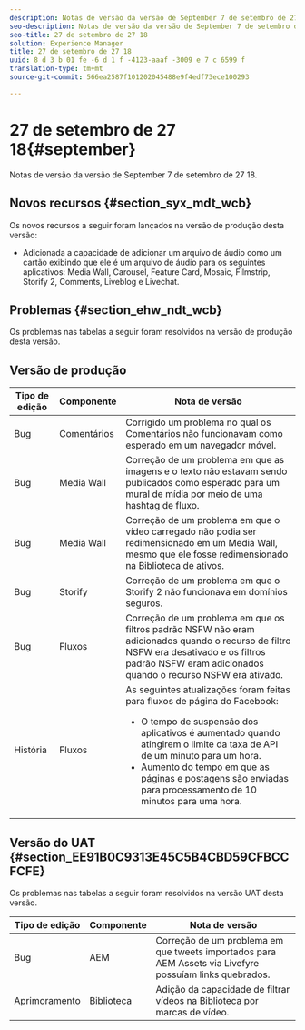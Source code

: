 ```yaml
---
description: Notas de versão da versão de September 7 de setembro de 27 18.
seo-description: Notas de versão da versão de September 7 de setembro de 27 18.
seo-title: 27 de setembro de 27 18
solution: Experience Manager
title: 27 de setembro de 27 18
uuid: 8 d 3 b 01 fe -6 d 1 f -4123-aaaf -3009 e 7 c 6599 f
translation-type: tm+mt
source-git-commit: 566ea2587f101202045488e9f4edf73ece100293

---
```



# 27 de setembro de 27 18{#september}

Notas de versão da versão de September 7 de setembro de 27 18.

## Novos recursos {#section_syx_mdt_wcb}

Os novos recursos a seguir foram lançados na versão de produção desta versão:

* Adicionada a capacidade de adicionar um arquivo de áudio como um cartão exibindo que ele é um arquivo de áudio para os seguintes aplicativos: Media Wall, Carousel, Feature Card, Mosaic, Filmstrip, Storify 2, Comments, Liveblog e Livechat.

## Problemas {#section_ehw_ndt_wcb}

Os problemas nas tabelas a seguir foram resolvidos na versão de produção desta versão.

## Versão de produção

| Tipo de edição | Componente | Nota de versão |
|--- |--- |--- |
| Bug | Comentários | Corrigido um problema no qual os Comentários não funcionavam como esperado em um navegador móvel. |
| Bug | Media Wall | Correção de um problema em que as imagens e o texto não estavam sendo publicados como esperado para um mural de mídia por meio de uma hashtag de fluxo. |
| Bug | Media Wall | Correção de um problema em que o vídeo carregado não podia ser redimensionado em um Media Wall, mesmo que ele fosse redimensionado na Biblioteca de ativos. |
| Bug | Storify | Correção de um problema em que o Storify 2 não funcionava em domínios seguros. |
| Bug | Fluxos | Correção de um problema em que os filtros padrão NSFW não eram adicionados quando o recurso de filtro NSFW era desativado e os filtros padrão NSFW eram adicionados quando o recurso NSFW era ativado. |
| História | Fluxos | As seguintes atualizações foram feitas para fluxos de página do Facebook: </br><ul><li>O tempo de suspensão dos aplicativos é aumentado quando atingirem o limite da taxa de API de um minuto para um hora. </li><li>Aumento do tempo em que as páginas e postagens são enviadas para processamento de 10 minutos para uma hora.</li></ul> |


## Versão do UAT {#section_EE91B0C9313E45C5B4CBD59CFBCCFCFE}

Os problemas nas tabelas a seguir foram resolvidos na versão UAT desta versão.

| **Tipo de edição** | **Componente** | **Nota de versão** |
|---|---|---|
| Bug | AEM | Correção de um problema em que tweets importados para AEM Assets via Livefyre possuíam links quebrados. |
| Aprimoramento | Biblioteca | Adição da capacidade de filtrar vídeos na Biblioteca por marcas de vídeo. |

